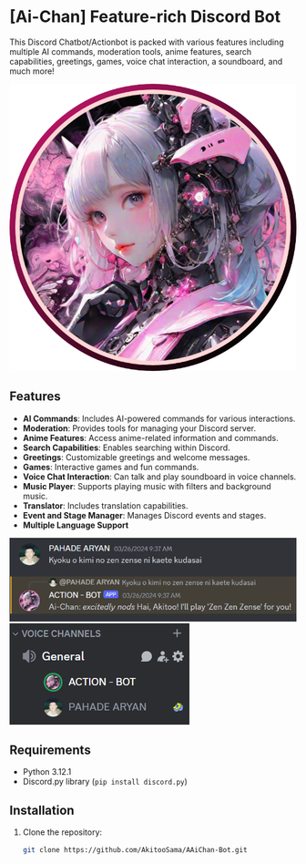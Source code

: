 # [Ai-Chan] Feature-rich Discord Bot

This Discord Chatbot/Actionbot is packed with various features including multiple AI commands, moderation tools, anime features, search capabilities, greetings, games, voice chat interaction, a soundboard, and much more!

![example](Ai-chan.png)

## Features

- **AI Commands**: Includes AI-powered commands for various interactions.
- **Moderation**: Provides tools for managing your Discord server.
- **Anime Features**: Access anime-related information and commands.
- **Search Capabilities**: Enables searching within Discord.
- **Greetings**: Customizable greetings and welcome messages.
- **Games**: Interactive games and fun commands.
- **Voice Chat Interaction**: Can talk and play soundboard in voice channels.
- **Music Player**: Supports playing music with filters and background music.
- **Translator**: Includes translation capabilities.
- **Event and Stage Manager**: Manages Discord events and stages.
- **Multiple Language Support**

![example](example1.png)
![example](example2.png)
## Requirements

- Python 3.12.1
- Discord.py library (`pip install discord.py`)

## Installation

1. Clone the repository:
   ```bash
   git clone https://github.com/AkitooSama/AAiChan-Bot.git
